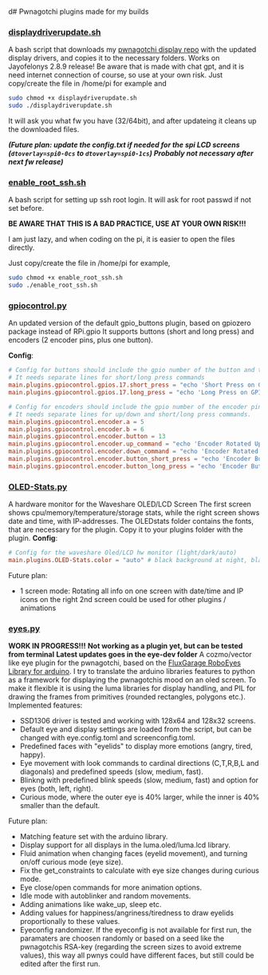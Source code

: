 d# Pwnagotchi plugins made for my builds

### [displaydriverupdate.sh](https://github.com/RasTacsko/Pwnagotchi-plugins/blob/main/displaydriverupdate.sh "displaydriverupdate.sh")

A  bash script that downloads my [pwnagotchi display repo](https://github.com/RasTacsko/pwnagotchi-displays) with the updated display drivers, and copies it to the necessary folders. Works on Jayofelonys 2.8.9 release!
Be aware that is made with chat gpt, and it is need internet connection of course, so use at your own risk.
Just copy/create the file in /home/pi for example and
```bash
sudo chmod +x displaydriverupdate.sh
sudo ./displaydriverupdate.sh
```
It will ask you what fw you have (32/64bit), and after updateing it cleans up the downloaded files.

***(Future plan: update the config.txt if needed for the spi LCD screens (`dtoverlay=spi0-0cs` to `dtoverlay=spi0-1cs`)
Probably not necessary after next fw release)***

### [enable_root_ssh.sh](https://github.com/RasTacsko/Pwnagotchi-plugins/blob/main/enable_root_ssh.sh "enable_root_ssh.sh")

A  bash script for setting up ssh root login.
It will ask for root passwd if not set before.

**BE AWARE THAT THIS IS A BAD PRACTICE, USE AT YOUR OWN RISK!!!**

I am just lazy, and when coding on the pi, it is easier to open the files directly.

Just copy/create the file in /home/pi for example, 
```bash
sudo chmod +x enable_root_ssh.sh
sudo ./enable_root_ssh.sh
```

### [**gpiocontrol.py**](https://github.com/RasTacsko/Pwnagotchi-plugins/blob/main/gpiocontrol.py "gpiocontrol.py")

An updated version of the default gpio_buttons plugin, based on gpiozero package instead of RPi.gpio
It supports buttons (short and long press) and encoders (2 encoder pins, plus one button).

**Config**:
```toml
# Config for buttons should include the gpio number of the button and the commands to run.
# It needs separate lines for short/long press commands
main.plugins.gpiocontrol.gpios.17.short_press = "echo 'Short Press on GPIO 17'"
main.plugins.gpiocontrol.gpios.17.long_press = "echo 'Long Press on GPIO 17'"

# Config for encoders should include the gpio number of the encoder pins, the gpio number of the button pin, and the commands to run.
# It needs separate lines for up/down and short/long press commands.
main.plugins.gpiocontrol.encoder.a = 5
main.plugins.gpiocontrol.encoder.b = 6
main.plugins.gpiocontrol.encoder.button = 13
main.plugins.gpiocontrol.encoder.up_command = "echo 'Encoder Rotated Up'"
main.plugins.gpiocontrol.encoder.down_command = "echo 'Encoder Rotated Down'"
main.plugins.gpiocontrol.encoder.button_short_press = "echo 'Encoder Button Short Pressed'"
main.plugins.gpiocontrol.encoder.button_long_press = "echo 'Encoder Button Long Pressed'"
```

### [**OLED-Stats.py**](https://github.com/RasTacsko/Pwnagotchi-plugins/blob/main/OLED-Stats.py "OLED-Stats.py")

A hardware monitor for the Waveshare OLED/LCD Screen
The first screen shows cpu/memory/temperature/storage stats, while the right screen shows date and time, with IP-addresses.
The OLEDstats folder contains the fonts, that are necessary for the plugin. Copy it to your plugins folder with the plugin.
**Config**:
```toml
# Config for the waveshare Oled/LCD hw monitor (light/dark/auto)
main.plugins.OLED-Stats.color = "auto" # black background at night, black text during the day
```
Future plan:
  - 1 screen mode:
  Rotating all info on one screen with date/time and IP icons on the right
  2nd screen could be used for other plugins / animations

### [**eyes.py**](https://github.com/RasTacsko/Pwnagotchi-plugins/blob/main/eyes.py "eyes.py")

**WORK IN PROGRESS!!!**
**Not working as a plugin yet, but can be tested from terminal**
**Latest updates goes in the eye-dev folder**
A cozmo/vector like eye plugin for the pwnagotchi, based on the [FluxGarage RoboEyes Library for arduino](https://github.com/FluxGarage/RoboEyes/tree/main).
I try to translate the arduino libraries features to python as a framework for displaying the pwnagotchis mood on an oled screen.
To make it flexible it is using the luma libraries for display handling, and PIL for drawing the frames from primitives (rounded rectangles, polygons etc.).
Implemented features:
  - SSD1306 driver is tested and working with 128x64 and 128x32 screens.
  - Default eye and display settings are loaded from the script, but can be changed with eye.config.toml and screenconfig.toml.
  - Predefined faces with "eyelids" to display more emotions (angry, tired, happy).
  - Eye movement with look commands to cardinal directions (C,T,R,B,L and diagonals) and predefined speeds (slow, medium, fast).
  - Blinkng with predefined blink speeds (slow, medium, fast) and option for eyes (both, left, right).
  - Curious mode, where the outer eye is 40% larger, while the inner is 40% smaller than the default.

Future plan:
  - Matching feature set with the arduino library.
  - Display support for all displays in the luma.oled/luma.lcd library.
  - Fluid animation when changing faces (eyelid movement), and turning on/off curious mode (eye size).
  - Fix the get_constraints to calculate with eye size changes during curious mode.
  - Eye close/open commands for more animation options.
  - Idle mode with autoblinker and random movements.
  - Adding animations like wake_up, sleep etc.
  - Adding values for happiness/angriness/tiredness to draw eyelids proportionally to these values.
  - Eyeconfig randomizer. If the eyeconfig is not available for first run, the paramaters are choosen randomly or based on a seed like the pwnagotchis RSA-key (regarding the screen sizes to avoid extreme values), this way all pwnys could have different faces, but still could be edited after the first run.
